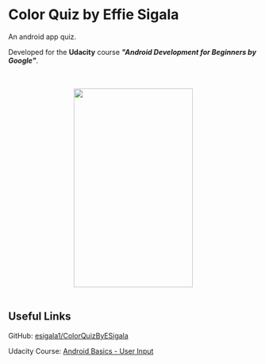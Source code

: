 Color Quiz by Effie Sigala
===================================

An android app quiz.

Developed for the **Udacity** course **_"Android Development for Beginners by Google"_**.

<div align="center">
  <br><br>
  <img src="https://c2.staticflickr.com/4/3947/33476491620_2de1fa4a3e.jpg" height="400" width="240"></img>
  <br><br>
</div>

Useful Links
--------------

GitHub: [esigala1/ColorQuizByESigala](https://github.com/esigala1/ColorQuizByESigala)

Udacity Course: [Android Basics - User Input](https://www.udacity.com/course/android-basics-user-input--ud836)

